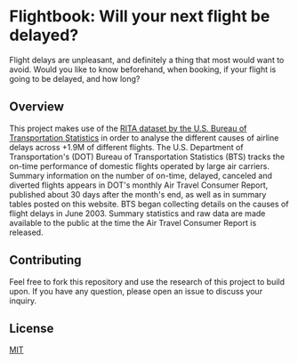 # Flightbook: Will your next flight be delayed?
Flight delays are unpleasant, and definitely a thing that most would want to avoid. Would you like to know beforehand, when booking, if your flight is going to be delayed, and how long? 


## Overview
This project makes use of the [RITA dataset by the U.S. Bureau of Transportation Statistics](http://stat-computing.org/dataexpo/2009/the-data.html) in order to analyse the different causes of airline delays across +1.9M of different flights. The U.S. Department of Transportation's (DOT) Bureau of Transportation Statistics (BTS) tracks the on-time performance of domestic flights operated by large air carriers. Summary information on the number of on-time, delayed, canceled and diverted flights appears in DOT's monthly Air Travel Consumer Report, published about 30 days after the month's end, as well as in summary tables posted on this website. BTS began collecting details on the causes of flight delays in June 2003. Summary statistics and raw data are made available to the public at the time the Air Travel Consumer Report is released.
<br>
## Contributing
Feel free to fork this repository and use the research of this project to build upon. If you have any question, please open an issue to discuss your inquiry.
<br>
## License
[MIT](https://choosealicense.com/licenses/mit/)


